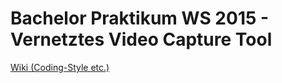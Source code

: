 # Bachelor Praktikum WS 2015 - Vernetztes Video Capture Tool

[Wiki (Coding-Style etc.)](https://github.com/nicolas93/BA_Praktikum/wiki)
